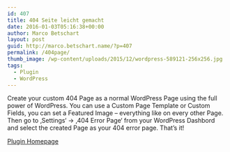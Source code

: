 ```yaml
---
id: 407
title: 404 Seite leicht gemacht
date: 2016-01-03T05:16:38+00:00
author: Marco Betschart
layout: post
guid: http://marco.betschart.name/?p=407
permalink: /404page/
thumb_image: /wp-content/uploads/2015/12/wordpress-589121-256x256.jpg
tags:
  - Plugin
  - WordPress
---
```

Create your custom 404 Page as a normal WordPress Page using the full power of WordPress. You can use a Custom Page Template or Custom Fields, you can set a Featured Image &#8211; everything like on every other Page. Then go to &#8218;Settings&#8216; -> &#8218;404 Error Page&#8216; from your WordPress Dashbord and select the created Page as your 404 error page. That&#8217;s it!

[Plugin Homepage](https://wordpress.org/plugins/404page/)

<span class="embed-youtube" style="text-align:center; display: block;"></span>